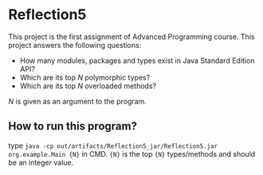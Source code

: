 # Reflection5
This project is the first assignment of 
Advanced Programming course.
This project answers the following questions:
- How many modules, packages and types exist
in Java Standard Edition API?
- Which are its top *N* polymorphic types?
- Which are its top *N* overloaded methods?

*N* is given as an argument to the program.

## How to run this program?
type `java -cp out/artifacts/Reflection5_jar/Reflection5.jar org.example.Main {N}`
in CMD. `{N}` is the top `{N}` types/methods and should be an integer value.